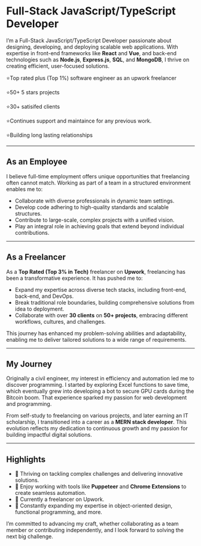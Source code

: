 # Full-Stack JavaScript/TypeScript Developer  

I’m a Full-Stack JavaScript/TypeScript Developer passionate about designing, developing, and deploying scalable web applications. With expertise in front-end frameworks like **React** and **Vue**, and back-end technologies such as **Node.js**, **Express.js**, **SQL**, and **MongoDB**, I thrive on creating efficient, user-focused solutions.  


⭐Top rated plus (Top 1%) software engineer as an upwork freelancer 

⭐50+ 5 stars projects 

⭐30+ satisifed clients

⭐Continues support and maintaince for any previous work.

⭐Building long lasting relationships

---

## As an Employee  
I believe full-time employment offers unique opportunities that freelancing often cannot match. Working as part of a team in a structured environment enables me to:  
- Collaborate with diverse professionals in dynamic team settings.  
- Develop code adhering to high-quality standards and scalable structures.  
- Contribute to large-scale, complex projects with a unified vision.  
- Play an integral role in achieving goals that extend beyond individual contributions.  

---

## As a Freelancer  
As a **Top Rated (Top 3% in Tech)** freelancer on **Upwork**, freelancing has been a transformative experience. It has pushed me to:  
- Expand my expertise across diverse tech stacks, including front-end, back-end, and DevOps.  
- Break traditional role boundaries, building comprehensive solutions from idea to deployment.  
- Collaborate with over **30 clients** on **50+ projects**, embracing different workflows, cultures, and challenges.  

This journey has enhanced my problem-solving abilities and adaptability, enabling me to deliver tailored solutions to a wide range of requirements.  

---

## My Journey  
Originally a civil engineer, my interest in efficiency and automation led me to discover programming. I started by exploring Excel functions to save time, which eventually grew into developing a bot to secure GPU cards during the Bitcoin boom. That experience sparked my passion for web development and programming.  

From self-study to freelancing on various projects, and later earning an IT scholarship, I transitioned into a career as a **MERN stack developer**. This evolution reflects my dedication to continuous growth and my passion for building impactful digital solutions.  

---

## Highlights  
- 🧠 Thriving on tackling complex challenges and delivering innovative solutions.  
- 🧵 Enjoy working with tools like **Puppeteer** and **Chrome Extensions** to create seamless automation.  
- 🔭 Currently a freelancer on Upwork.  
- 🌱 Constantly expanding my expertise in object-oriented design, functional programming, and more.  

I’m committed to advancing my craft, whether collaborating as a team member or contributing independently, and I look forward to solving the next big challenge.  
